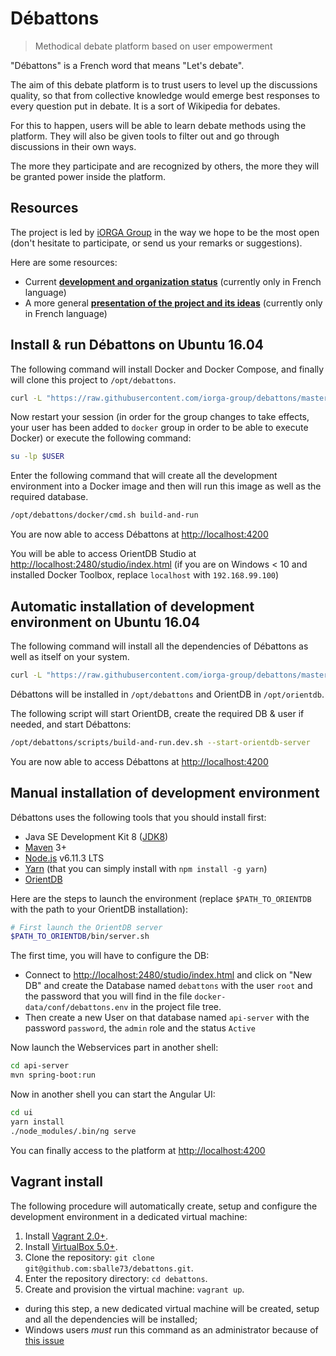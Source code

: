# Débattons

> Methodical debate platform based on user empowerment

"Débattons" is a French word that means "Let's debate".

The aim of this debate platform is to trust users to level up the discussions quality, so that from collective knowledge would emerge best responses to every question put in debate. It is a sort of Wikipedia for debates.

For this to happen, users will be able to learn debate methods using the platform. They will also be given tools to filter out and go through discussions in their own ways.

The more they participate and are recognized by others, the more they will be granted power inside the platform.

## Resources

The project is led by [iORGA Group](http://www.iorga.com) in the way we hope to be the most open (don't hesitate to participate, or send us your remarks or suggestions).

Here are some resources:
 * Current [**development and organization status**](https://trello.com/b/MfS0wzzJ/wikip%C3%A9dia-du-d%C3%A9bat) (currently only in French language)
 * A more general [**presentation of the project and its ideas**](https://docs.google.com/presentation/d/1UIsnLdP2XgO_Ii6g98lWW4FsMuDccD-TigsT5NSFKOU/edit#slide=id.g224b5ac09f_1_0) (currently only in French language)

## Install & run Débattons on Ubuntu 16.04
The following command will install Docker and Docker Compose, and finally will clone this project to `/opt/debattons`.
```bash
curl -L "https://raw.githubusercontent.com/iorga-group/debattons/master/setup/run-env-on-ubuntu-16.04.sh" > /tmp/setup-debattons-run-env-on-ubuntu-16.04.sh && bash /tmp/setup-debattons-run-env-on-ubuntu-16.04.sh
```
Now restart your session (in order for the group changes to take effects, your user has been added to `docker` group in order to be able to execute Docker) or execute the following command:
```bash
su -lp $USER
```
Enter the following command that will create all the development environment into a Docker image and then will run this image as well as the required database.
```bash
/opt/debattons/docker/cmd.sh build-and-run
```

You are now able to access Débattons at [http://localhost:4200](http://localhost:4200)

You will be able to access OrientDB Studio at [http://localhost:2480/studio/index.html](http://localhost:2480/studio/index.html) (if you are on Windows < 10 and installed Docker Toolbox, replace `localhost` with `192.168.99.100`)

## Automatic installation of development environment on Ubuntu 16.04
The following command will install all the dependencies of Débattons as well as itself on your system.
```bash
curl -L "https://raw.githubusercontent.com/iorga-group/debattons/master/setup/dev-env-on-ubuntu-16.04.sh" > /tmp/setup-debattons-dev-env-on-ubuntu-16.04.sh && bash /tmp/setup-debattons-dev-env-on-ubuntu-16.04.sh
```
Débattons will be installed in `/opt/debattons` and OrientDB in `/opt/orientdb`.

The following script will start OrientDB, create the required DB & user if needed, and start Débattons:
```bash
/opt/debattons/scripts/build-and-run.dev.sh --start-orientdb-server
```
You are now able to access Débattons at [http://localhost:4200](http://localhost:4200)

## Manual installation of development environment

Débattons uses the following tools that you should install first:
 * Java SE Development Kit 8 ([JDK8](http://www.oracle.com/technetwork/java/javase/downloads/jdk8-downloads-2133151.html))
 * [Maven](https://maven.apache.org/) 3+
 * [Node.js](https://nodejs.org/en/) v6.11.3 LTS
 * [Yarn](https://yarnpkg.com) (that you can simply install with `npm install -g yarn`)
 * [OrientDB](https://orientdb.com/getting-started/)

Here are the steps to launch the environment (replace `$PATH_TO_ORIENTDB` with the path to your OrientDB installation):
```bash
# First launch the OrientDB server
$PATH_TO_ORIENTDB/bin/server.sh
```
The first time, you will have to configure the DB:
 * Connect to [http://localhost:2480/studio/index.html](http://localhost:2480/studio/index.html) and click on "New DB" and create the Database named `debattons` with the user `root` and the password that you will find in the file `docker-data/conf/debattons.env` in the project file tree.
 * Then create a new User on that database named `api-server` with the password `password`, the `admin` role and the status `Active`

Now launch the Webservices part in another shell:
```bash
cd api-server
mvn spring-boot:run
```
Now in another shell you can start the Angular UI:
```bash
cd ui
yarn install
./node_modules/.bin/ng serve
```

You can finally access to the platform at [http://localhost:4200](http://localhost:4200)

## Vagrant install
The following procedure will automatically create, setup and configure the development environment in a dedicated virtual machine:
1. Install [Vagrant 2.0+](https://www.vagrantup.com/).
2. Install [VirtualBox 5.0+](https://www.virtualbox.org/).
3. Clone the repository: `git clone git@github.com:sballe73/debattons.git`.
4. Enter the repository directory: `cd debattons`.
5. Create and provision the virtual machine: `vagrant up`.
 * during this step, a new dedicated virtual machine will be created, setup and all the dependencies will be installed;
 * Windows users *must* run this command as an administrator because of [this issue](https://www.virtualbox.org/ticket/10085)
